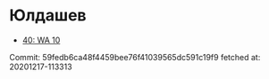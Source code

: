 # Юлдашев
- [40: WA 10](40.md)

Commit: 59fedb6ca48f4459bee76f41039565dc591c19f9
 fetched at: 20201217-113313
